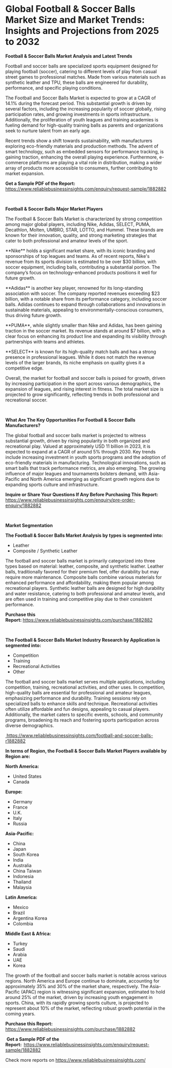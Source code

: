 <p><h1>Global Football & Soccer Balls Market Size and Market Trends: Insights and Projections from 2025 to 2032</h1></p><p><strong>Football & Soccer Balls Market Analysis and Latest Trends</strong></p>
<p><p>Football and soccer balls are specialized sports equipment designed for playing football (soccer), catering to different levels of play from casual street games to professional matches. Made from various materials such as synthetic leather and TPU, these balls are engineered for durability, performance, and specific playing conditions.</p><p>The Football and Soccer Balls Market is expected to grow at a CAGR of 14.1% during the forecast period. This substantial growth is driven by several factors, including the increasing popularity of soccer globally, rising participation rates, and growing investments in sports infrastructure. Additionally, the proliferation of youth leagues and training academies is fueling demand for high-quality training balls as parents and organizations seek to nurture talent from an early age.</p><p>Recent trends show a shift towards sustainability, with manufacturers exploring eco-friendly materials and production methods. The advent of smart technology, such as embedded sensors for performance tracking, is gaining traction, enhancing the overall playing experience. Furthermore, e-commerce platforms are playing a vital role in distribution, making a wider array of products more accessible to consumers, further contributing to market expansion.</p></p>
<p><strong>Get a Sample PDF of the Report:&nbsp;</strong> <a href="https://www.reliablebusinessinsights.com/enquiry/request-sample/1882882?utm_campaign=2276&utm_medium=2&utm_source=Github&utm_content=ia&utm_term=06042025&utm_id=football-soccer-balls">https://www.reliablebusinessinsights.com/enquiry/request-sample/1882882</a></p>
<p>&nbsp;</p>
<p><strong>Football & Soccer Balls Major Market Players</strong></p>
<p><p>The Football & Soccer Balls Market is characterized by strong competition among major global players, including Nike, Adidas, SELECT, PUMA, Decathlon, Molten, UMBRO, STAR, LOTTO, and Hummel. These brands are known for their innovation, quality, and strong marketing strategies that cater to both professional and amateur levels of the sport.</p><p>**Nike** holds a significant market share, with its iconic branding and sponsorships of top leagues and teams. As of recent reports, Nike's revenue from its sports division is estimated to be over $30 billion, with soccer equipment, including balls, contributing a substantial portion. The company’s focus on technology-enhanced products positions it well for future growth.</p><p>**Adidas** is another key player, renowned for its long-standing association with soccer. The company reported revenues exceeding $23 billion, with a notable share from its performance category, including soccer balls. Adidas continues to expand through collaborations and innovations in sustainable materials, appealing to environmentally-conscious consumers, thus driving future growth.</p><p>**PUMA**, while slightly smaller than Nike and Adidas, has been gaining traction in the soccer market. Its revenue stands at around $7 billion, with a clear focus on enhancing its product line and expanding its visibility through partnerships with teams and athletes.</p><p>**SELECT** is known for its high-quality match balls and has a strong presence in professional leagues. While it does not match the revenue levels of the larger brands, its niche emphasis on quality gives it a competitive edge.</p><p>Overall, the market for football and soccer balls is poised for growth, driven by increasing participation in the sport across various demographics, the expansion of leagues, and rising interest in fitness. The total market size is projected to grow significantly, reflecting trends in both professional and recreational soccer.</p></p>
<p>&nbsp;</p>
<p><strong>What Are The Key Opportunities For Football & Soccer Balls Manufacturers?</strong></p>
<p><p>The global football and soccer balls market is projected to witness substantial growth, driven by rising popularity in both organized and recreational play. Valued at approximately USD 11 billion in 2023, it is expected to expand at a CAGR of around 5% through 2030. Key trends include increasing investment in youth sports programs and the adoption of eco-friendly materials in manufacturing. Technological innovations, such as smart balls that track performance metrics, are also emerging. The growing influence of major leagues and tournaments bolsters demand, with Asia-Pacific and North America emerging as significant growth regions due to expanding sports culture and infrastructure.</p></p>
<p><strong>Inquire or Share Your Questions If Any Before Purchasing This Report:</strong> <a href="https://www.reliablebusinessinsights.com/enquiry/pre-order-enquiry/1882882?utm_campaign=2276&utm_medium=2&utm_source=Github&utm_content=ia&utm_term=06042025&utm_id=football-soccer-balls">https://www.reliablebusinessinsights.com/enquiry/pre-order-enquiry/1882882</a></p>
<p>&nbsp;</p>
<p><strong>Market Segmentation</strong></p>
<p><strong>The Football & Soccer Balls Market Analysis by types is segmented into:</strong></p>
<p><ul><li>Leather</li><li>Composite / Synthetic Leather</li></ul></p>
<p><p>The football and soccer balls market is primarily categorized into three types based on material: leather, composite, and synthetic leather. Leather balls, traditionally favored for their premium feel, offer durability but may require more maintenance. Composite balls combine various materials for enhanced performance and affordability, making them popular among recreational players. Synthetic leather balls are designed for high durability and water resistance, catering to both professional and amateur levels, and are often used in training and competitive play due to their consistent performance.</p></p>
<p><strong>Purchase this Report:&nbsp;</strong><a href="https://www.reliablebusinessinsights.com/purchase/1882882?utm_campaign=2276&utm_medium=2&utm_source=Github&utm_content=ia&utm_term=06042025&utm_id=football-soccer-balls">https://www.reliablebusinessinsights.com/purchase/1882882</a></p>
<p>&nbsp;</p>
<p><strong>The Football & Soccer Balls Market Industry Research by Application is segmented into:</strong></p>
<p><ul><li>Competition</li><li>Training</li><li>Recreational Activities</li><li>Other</li></ul></p>
<p><p>The football and soccer balls market serves multiple applications, including competition, training, recreational activities, and other uses. In competition, high-quality balls are essential for professional and amateur leagues, emphasizing performance and durability. Training sessions rely on specialized balls to enhance skills and technique. Recreational activities often utilize affordable and fun designs, appealing to casual players. Additionally, the market caters to specific events, schools, and community programs, broadening its reach and fostering sports participation across diverse demographics.</p></p>
<p><a href="https://www.reliablebusinessinsights.com/football-and-soccer-balls-r1882882?utm_campaign=2276&utm_medium=2&utm_source=Github&utm_content=ia&utm_term=06042025&utm_id=football-soccer-balls">&nbsp;https://www.reliablebusinessinsights.com/football-and-soccer-balls-r1882882</a></p>
<p><strong>In terms of Region, the Football & Soccer Balls Market Players available by Region are:</strong></p>
<p>
    <p> <strong> North America: </strong>
        <ul>
            <li>United States</li>
            <li>Canada</li>
        </ul>
        </p> 
    <p> <strong> Europe: </strong>
        <ul>
            <li>Germany</li>
            <li>France</li>
            <li>U.K.</li>
            <li>Italy</li>
            <li>Russia</li>
        </ul>
        </p> 
    <p> <strong> Asia-Pacific: </strong>
        <ul>
            <li>China</li>
            <li>Japan</li>
            <li>South Korea</li>
            <li>India</li>
            <li>Australia</li>
            <li>China Taiwan</li>
            <li>Indonesia</li>
            <li>Thailand</li>
            <li>Malaysia</li>
        </ul>
        </p> 
    <p> <strong> Latin America: </strong>
        <ul>
            <li>Mexico</li>
            <li>Brazil</li>
            <li>Argentina Korea</li>
            <li>Colombia</li>
        </ul>
        </p> 
    <p> <strong> Middle East & Africa: </strong>
        <ul>
            <li>Turkey</li>
            <li>Saudi</li>
            <li>Arabia</li>
            <li>UAE</li>
            <li>Korea</li>
        </ul>
    </p>
    </p>
<p><p>The growth of the football and soccer balls market is notable across various regions. North America and Europe continue to dominate, accounting for approximately 35% and 30% of the market share, respectively. The Asia-Pacific (APAC) region is witnessing significant expansion, estimated to hold around 25% of the market, driven by increasing youth engagement in sports. China, with its rapidly growing sports culture, is projected to represent about 10% of the market, reflecting robust growth potential in the coming years.</p></p>
<p><strong>Purchase this Report: </strong><a href="https://www.reliablebusinessinsights.com/purchase/1882882?utm_campaign=2276&utm_medium=2&utm_source=Github&utm_content=ia&utm_term=06042025&utm_id=football-soccer-balls">https://www.reliablebusinessinsights.com/purchase/1882882</a></p>
<p>&nbsp;<strong>Get a Sample PDF of the Report:&nbsp;&nbsp;</strong><a href="https://www.reliablebusinessinsights.com/enquiry/request-sample/1882882?utm_campaign=2276&utm_medium=2&utm_source=Github&utm_content=ia&utm_term=06042025&utm_id=football-soccer-balls">https://www.reliablebusinessinsights.com/enquiry/request-sample/1882882</a></p>
<p><strong></strong></p>
<p>Check more reports on <a href="https://www.reliablebusinessinsights.com/?utm_campaign=2276&utm_medium=2&utm_source=Github&utm_content=ia&utm_term=06042025&utm_id=football-soccer-balls">https://www.reliablebusinessinsights.com/</a></p>